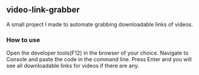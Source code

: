 ## video-link-grabber

A small project I made to automate grabbing downloadable links of videos.

### How to use

Open the developer tools(F12) in the browser of your choice. Navigate to Console and paste the code in the command line.
Press Enter and you will see all downloadable links for videos if there are any.
